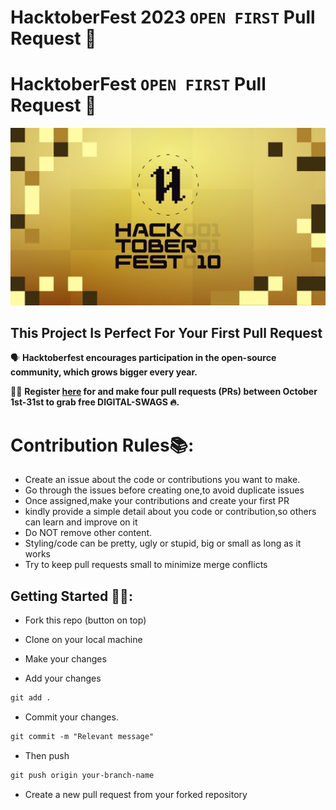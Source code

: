 # HacktoberFest 2023 `OPEN FIRST` Pull Request 🎉 


# HacktoberFest  `OPEN FIRST` Pull Request 🎉 
![HacktoberFest](logo.png)



## This Project Is Perfect For Your First Pull Request

🗣 **Hacktoberfest encourages participation in the open-source community, which grows bigger every year.**

📢📢 **Register [here](https://hacktoberfest.digitalocean.com) for and make four pull requests (PRs) between October 1st-31st to grab free DIGITAL-SWAGS 🔥.**



# Contribution Rules📚:

- Create an issue about the code or contributions you want to make.
- Go through the issues before creating one,to avoid duplicate issues
- Once assigned,make your contributions and create your first PR
- kindly provide a simple detail about you code or contribution,so others can learn and improve on it
- Do NOT remove other content.
- Styling/code can be pretty, ugly or stupid, big or small as long as it works
- Try to keep pull requests small to minimize merge conflicts 


## Getting Started 🤩🤗:

- Fork this repo (button on top)
- Clone on your local machine

- Make your changes

- Add your changes
```markdown
git add .
```
- Commit your changes.

```markdown
git commit -m "Relevant message"
```
- Then push 
```markdown
git push origin your-branch-name
```


- Create a new pull request from your forked repository

<br>
